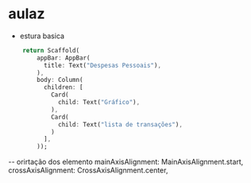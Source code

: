 # aulaz

- estura basica
```dart
    return Scaffold(
        appBar: AppBar(
          title: Text("Despesas Pessoais"),
        ),
        body: Column(
          children: [
            Card(
              child: Text("Gráfico"),
            ),
            Card(
              child: Text("lista de transações"),
            )
          ],
        ));
```

-- orirtação dos elemento
mainAxisAlignment: MainAxisAlignment.start,
crossAxisAlignment: CrossAxisAlignment.center,